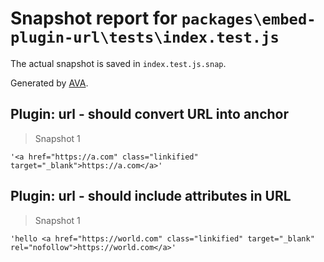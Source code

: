 # Snapshot report for `packages\embed-plugin-url\tests\index.test.js`

The actual snapshot is saved in `index.test.js.snap`.

Generated by [AVA](https://ava.li).

## Plugin: url - should convert URL into anchor

> Snapshot 1

    '<a href="https://a.com" class="linkified" target="_blank">https://a.com</a>'

## Plugin: url - should include attributes in URL

> Snapshot 1

    'hello <a href="https://world.com" class="linkified" target="_blank" rel="nofollow">https://world.com</a>'
